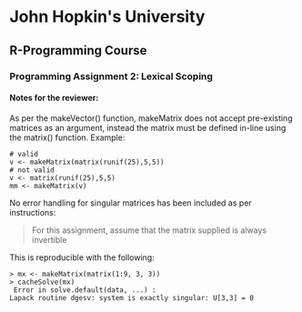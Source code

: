 # John Hopkin's University
## R-Programming Course
### Programming Assignment 2: Lexical Scoping
#### Notes for the reviewer:
As per the makeVector() function, makeMatrix does not accept pre-existing matrices as an argument, instead the matrix must be defined in-line using the matrix() function.
Example:

    # valid
    v <- makeMatrix(matrix(runif(25),5,5))
    # not valid
    v <- matrix(runif(25),5,5)
    mm <- makeMatrix(v)


No error handling for singular matrices has been included as per instructions:

> For this assignment, assume that the matrix supplied is always invertible

This is reproducible with the following:

    > mx <- makeMatrix(matrix(1:9, 3, 3))
    > cacheSolve(mx)
     Error in solve.default(data, ...) : 
    Lapack routine dgesv: system is exactly singular: U[3,3] = 0
